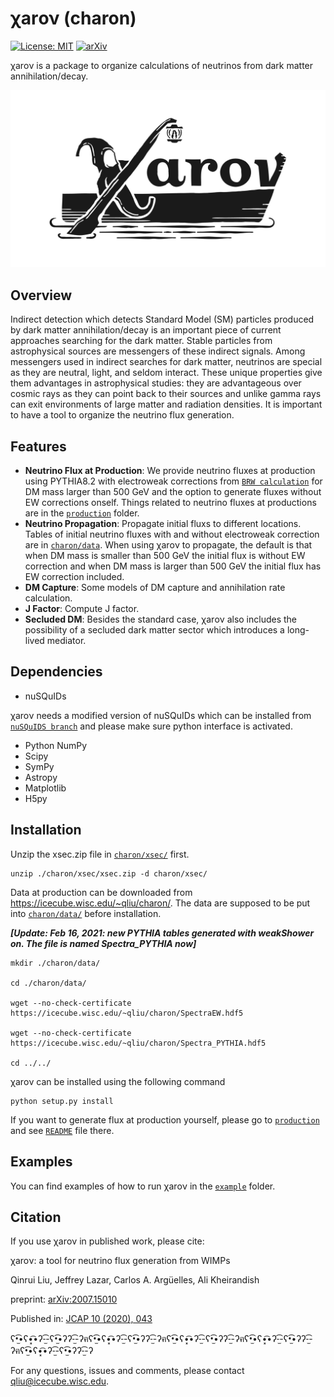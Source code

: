 # χarον (charon)

[![License: MIT](https://img.shields.io/badge/License-MIT-yellow.svg)](https://opensource.org/licenses/MIT)
[![arXiv](https://img.shields.io/badge/arXiv-2007.15010%20-green.svg)](https://arxiv.org/abs/20xx.xxxxx)

χarον is a package to organize calculations of neutrinos from dark matter annihilation/decay.

![χarον logo](docs/source/logo.png)

## Overview
Indirect detection which detects Standard Model (SM) particles produced by dark matter annihilation/decay is an important piece of current approaches searching for the dark matter. Stable particles from astrophysical sources are messengers of these indirect signals. Among messengers used in indirect searches for dark matter, neutrinos are special as they are neutral, light, and seldom interact. These unique properties give them advantages in astrophysical studies: they are advantageous over cosmic rays as they can point back to their sources and unlike gamma rays can exit environments of large matter and radiation densities. It is important to have a tool to organize the neutrino flux generation.

## Features
* **Neutrino Flux at Production**: We provide neutrino fluxes at production using PYTHIA8.2 with electroweak corrections from [`BRW calculation`](https://arxiv.org/abs/2007.15001) for DM mass larger than 500 GeV and the option to generate fluxes without EW corrections onself.
    Things related to neutrino fluxes at productions are in the [`production`](production/) folder.  
* **Neutrino Propagation**: Propagate initial fluxs to different locations. Tables of initial neutrino fluxes with and without electroweak correction are in [`charon/data`](charon/data/). When using χarον to propagate, the default is that when DM mass is smaller than 500 GeV the initial flux is without EW correction and when DM mass is larger than 500 GeV the initial flux has EW correction included.      
* **DM Capture**: Some models of DM capture and annihilation rate calculation.  
* **J Factor**: Compute J factor.
* **Secluded DM**: Besides the standard case, χarον also includes the possibility of a secluded dark matter sector which introduces a long-lived mediator. 
 

## Dependencies
* nuSQuIDs 

χaroν needs a modified version of nuSQuIDs which can be installed from 
  [`nuSQuIDS branch`](https://github.com/qrliu/nuSQuIDS) and please make sure python interface is activated.
* Python
 NumPy
* Scipy
* SymPy
* Astropy
* Matplotlib
* H5py


## Installation
Unzip the xsec.zip file in [`charon/xsec/`](charon/xsec) first. 
```
unzip ./charon/xsec/xsec.zip -d charon/xsec/
```

Data at production can be downloaded from https://icecube.wisc.edu/~qliu/charon/. The data are supposed to be put into [`charon/data/`](charon/data) before installation.

***[Update: Feb 16, 2021: new PYTHIA tables generated with weakShower on. The file is named Spectra_PYTHIA now]***

```
mkdir ./charon/data/

cd ./charon/data/

wget --no-check-certificate https://icecube.wisc.edu/~qliu/charon/SpectraEW.hdf5

wget --no-check-certificate https://icecube.wisc.edu/~qliu/charon/Spectra_PYTHIA.hdf5

cd ../../
``` 


χarον can be installed using the following command
```
python setup.py install
```

If you want to generate flux at production yourself, please go to [`production`](production/) and see [`README`](production/README.md) file there. 
 
## Examples
You can find examples of how to run χaroν in the 
[`example`](example/) folder.

## Citation
If you use χarον in published work, please cite:

χaroν: a tool for neutrino flux generation from WIMPs

Qinrui Liu, Jeffrey Lazar, Carlos A. Argüelles, Ali Kheirandish  

preprint: [arXiv:2007.15010](https://arxiv.org/abs/2007.15010)

Published in: [JCAP 10 (2020), 043](https://iopscience.iop.org/article/10.1088/1475-7516/2020/10/043)




ʕ•̫͡•ʕ•͓͡•ʔ-̫͡-ʕ•̫͡•ʔʔ-̫͡-ʔฅʕ•̫͡•ʕ•͓͡•ʔ-̫͡-ʕ•̫͡•ʔʔ-̫͡-ʔฅʕ•̫͡•ʕ•͓͡•ʔ-̫͡-ʕ•̫͡•ʔʔ-̫͡-ʔฅʕ•̫͡•ʕ•͓͡•ʔ-̫͡-ʕ•̫͡•ʔʔ-̫͡-ʔฅʕ•̫͡•ʕ•͓͡•ʔ-̫͡-ʕ•̫͡•ʔʔ-̫͡-ʔ

For any questions, issues and comments, please contact qliu@icecube.wisc.edu.
